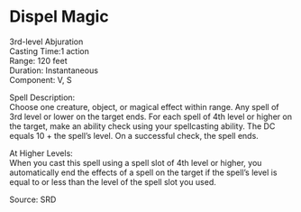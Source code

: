 # Dispel Magic
3rd-level Abjuration<br>
Casting Time:1 action<br>
Range: 120 feet<br>
Duration: Instantaneous<br>
Component: V, S

Spell Description:<br>
Choose one creature, object, or magical effect within range. Any spell of 3rd level or lower on the target ends. For each spell of 4th level or higher on the target, make an ability check using your spellcasting ability. The DC equals 10 + the spell’s level. On a successful check, the spell ends.

At Higher Levels:<br>
When you cast this spell using a spell slot of 4th level or higher, you automatically end the effects of a spell on the target if the spell’s level is equal to or less than the level of the spell slot you used.

Source: SRD